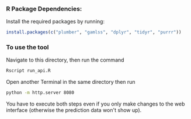 ### R Package Dependencies:
Install the required packages by running:
```R
install.packages(c("plumber", "gamlss", "dplyr", "tidyr", "purrr"))
```

### To use the tool

Navigate to this directory, then run the command
```bash
Rscript run_api.R
```

Open another Terminal in the same directory then run
```bash
python -m http.server 8080
```

You have to execute both steps even if you only make changes to the web interface (otherwise the prediction data won't show up).
